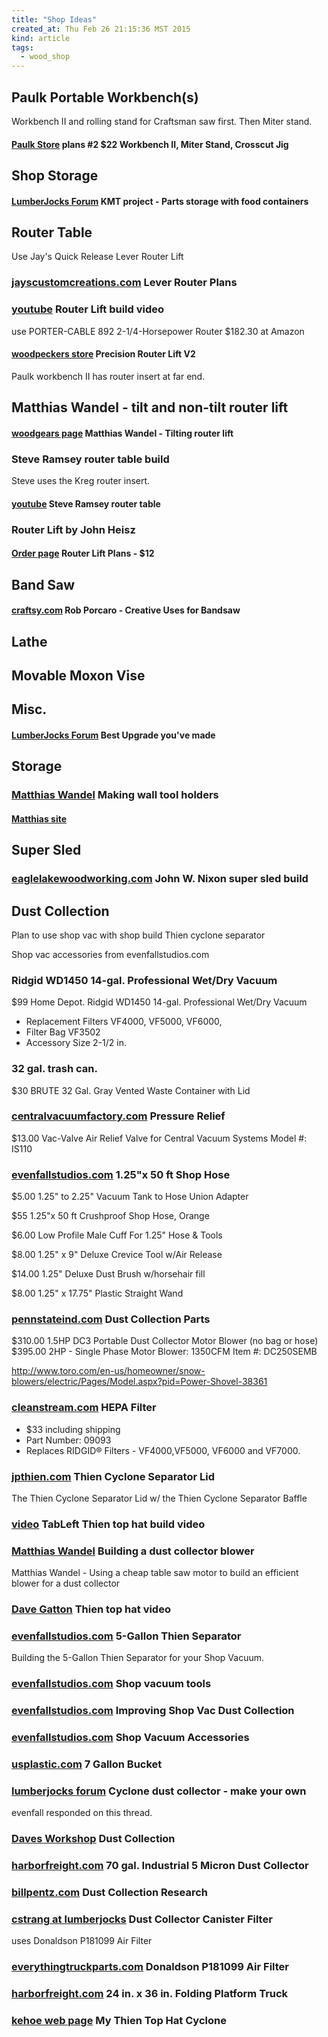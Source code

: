 ```yaml
---
title: "Shop Ideas"
created_at: Thu Feb 26 21:15:36 MST 2015
kind: article
tags:
  - wood_shop
---
```


## Paulk Portable Workbench(s)

Workbench II and rolling stand for Craftsman saw first.  Then Miter stand.

#### [Paulk Store](http://stores.modularmarket.com/paulk_homes/new-package-1-total-station-workbench-ii-and-the-crosscut-jig-p6.php) plans #2 $22 Workbench II, Miter Stand, Crosscut Jig

## Shop Storage

#### [LumberJocks Forum](http://lumberjocks.com/projects/49116) KMT project - Parts storage with food containers

## Router Table

Use Jay's Quick Release Lever Router Lift

### [jayscustomcreations.com](http://jayscustomcreations.com/downloads/quick-release-lever-router-lift/) Lever Router Plans

### [youtube](https://www.youtube.com/watch?v=pFcWWbJKnyc) Router Lift build video

use PORTER-CABLE 892 2-1/4-Horsepower Router
$182.30 at Amazon

#### [woodpeckers store](http://www.woodpeck.com/prlv2.html#1356) Precision Router Lift V2

Paulk workbench II has router insert at far end.

## Matthias Wandel - tilt and non-tilt router lift

#### [woodgears page](http://woodgears.ca/router_lift/index.html) Matthias Wandel - Tilting router lift

### Steve Ramsey router table build

Steve uses the Kreg router insert.

#### [youtube](https://www.youtube.com/watch?v=Gf5tRp35EEU) Steve Ramsey router table

### Router Lift by John Heisz

#### [Order page](http://www.ibuildit.ca/Sales/sales-4.html) Router Lift Plans - $12

## Band Saw

#### [craftsy.com](http://www.craftsy.com/blog/2014/08/how-to-use-a-bandsaw/) Rob Porcaro - Creative Uses for Bandsaw

## Lathe

## Movable Moxon Vise

## Misc.

#### [LumberJocks Forum](http://lumberjocks.com/topics/82257) Best Upgrade you've made

## Storage

### [Matthias Wandel](https://www.youtube.com/watch?v=8En-OTfePys) Making wall tool holders

#### [Matthias site](http://woodgears.ca/tool_holders/making.html)

## Super Sled

### [eaglelakewoodworking.com](http://www.eaglelakewoodworking.com/post/Super-Sled-Crosscut-and-Miter-Sled.aspx) John W. Nixon super sled build

## Dust Collection

Plan to use shop vac with shop build Thien cyclone separator

Shop vac accessories from evenfallstudios.com

### Ridgid WD1450 14-gal. Professional Wet/Dry Vacuum

$99 Home Depot. Ridgid WD1450 14-gal. Professional Wet/Dry Vacuum

* Replacement Filters	VF4000, VF5000, VF6000,
* Filter Bag	VF3502
* Accessory Size	2-1/2 in.

### 32 gal. trash can.

$30 BRUTE 32 Gal. Gray Vented Waste Container with Lid

### [centralvacuumfactory.com](http://www.centralvacuumfactory.com/vacvalve-relief-valve-central-vacuum-systems-p-954.html) Pressure Relief

$13.00 Vac-Valve Air Relief Valve for Central Vacuum Systems
Model #: IS110

### [evenfallstudios.com](http://www.evenfallstudios.com/shopvacuum/hoses-cuffs/sv-orng-cp-hse-50.html) 1.25"x 50 ft Shop Hose

$5.00 1.25" to 2.25" Vacuum Tank to Hose Union Adapter

$55 1.25"x 50 ft Crushproof Shop Hose, Orange

$6.00 Low Profile Male Cuff For 1.25" Hose & Tools

$8.00 1.25" x 9" Deluxe Crevice Tool w/Air Release

$14.00 1.25" Deluxe Dust Brush w/horsehair fill

$8.00 1.25" x 17.75" Plastic Straight Wand


### [pennstateind.com](http://www.pennstateind.com/store/DC3XX.html) Dust Collection Parts

$310.00 1.5HP DC3 Portable Dust Collector Motor Blower (no bag or hose) 
$395.00 2HP - Single Phase Motor Blower: 1350CFM  Item #: DC250SEMB


http://www.toro.com/en-us/homeowner/snow-blowers/electric/Pages/Model.aspx?pid=Power-Shovel-38361


### [cleanstream.com](http://www.cleanstream.com/products/detail_craftsman_ridgid_wetdry.html) HEPA Filter

* $33 including shipping
* Part Number: 09093 
* Replaces RIDGID® Filters - VF4000,VF5000, VF6000 and VF7000.


### [jpthien.com](http://www.jpthien.com/cy.htm) Thien Cyclone Separator Lid

The Thien Cyclone Separator Lid
w/ the Thien Cyclone Separator Baffle

### [video](https://www.youtube.com/watch?v=m9Sn7g-vsf8) TabLeft Thien top hat build video

### [Matthias Wandel](https://www.youtube.com/watch?v=LBxFNUWD2GQ) Building a dust collector blower

Matthias Wandel -
Using a cheap table saw motor to build an efficient blower for a dust collector

### [Dave Gatton](https://www.youtube.com/watch?v=nzebi8lan0o) Thien top hat video



### [evenfallstudios.com](http://www.evenfallstudios.com/woodworks/2008/06/27/building-the-5_gallon-thien-separator/) 5-Gallon Thien Separator

Building the 5-Gallon Thien Separator for your Shop Vacuum.

### [evenfallstudios.com](http://www.evenfallstudios.com/woodworks/2014/09/03/now-available-new-shop-vacuum-tools-and-accessories/) Shop vacuum tools

### [evenfallstudios.com](www.evenfallstudios.com/woodworks/2008/05/17/improving-shop-vac-dust-collection/) Improving Shop Vac Dust Collection

### [evenfallstudios.com](http://www.evenfallstudios.com/woodworks_store/shopvacuum_acc_index.html) Shop Vacuum Accessories

### [usplastic.com](http://www.usplastic.com/catalog/item.aspx?itemid=104335&catid=752) 7 Gallon Bucket

### [lumberjocks forum](http://lumberjocks.com/topics/10921) Cyclone dust collector - make your own

evenfall responded on this thread.

### [Daves Workshop](http://home.earthlink.net/~dbhost/dustcollection.html) Dust Collection


### [harborfreight.com](http://www.harborfreight.com/2-hp-industrial-5-micron-dust-collector-97869.html) 70 gal. Industrial 5 Micron Dust Collector

### [billpentz.com](http://billpentz.com/woodworking/cyclone/) Dust Collection Research

### [cstrang at lumberjocks](http://lumberjocks.com/topics/41917) Dust Collector Canister Filter

uses Donaldson P181099 Air Filter

### [everythingtruckparts.com](http://www.everythingtruckparts.com/donaldson-p181099-air-filter/#.VQlEA_6vAcU) Donaldson P181099 Air Filter

### [harborfreight.com](http://www.harborfreight.com/24-in-x-36-in-folding-platform-truck-68894.html) 24 in. x 36 in. Folding Platform Truck 

### [kehoe web page](http://users.eastlink.ca/~kehoe/cyclone/cyclone.html) My Thien Top Hat Cyclone


